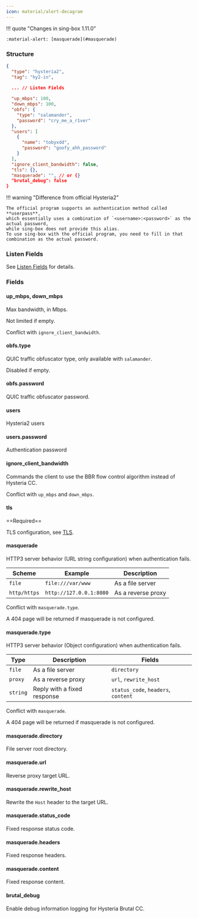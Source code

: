 ```yaml
---
icon: material/alert-decagram
---
```


!!! quote "Changes in sing-box 1.11.0"

    :material-alert: [masquerade](#masquerade)

### Structure

```json
{
  "type": "hysteria2",
  "tag": "hy2-in",
  
  ... // Listen Fields

  "up_mbps": 100,
  "down_mbps": 100,
  "obfs": {
    "type": "salamander",
    "password": "cry_me_a_r1ver"
  },
  "users": [
    {
      "name": "tobyxdd",
      "password": "goofy_ahh_password"
    }
  ],
  "ignore_client_bandwidth": false,
  "tls": {},
  "masquerade": "", // or {}
  "brutal_debug": false
}
```

!!! warning "Difference from official Hysteria2"

    The official program supports an authentication method called **userpass**,
    which essentially uses a combination of `<username>:<password>` as the actual password,
    while sing-box does not provide this alias.
    To use sing-box with the official program, you need to fill in that combination as the actual password.

### Listen Fields

See [Listen Fields](/configuration/shared/listen/) for details.

### Fields

#### up_mbps, down_mbps

Max bandwidth, in Mbps.

Not limited if empty.

Conflict with `ignore_client_bandwidth`.

#### obfs.type

QUIC traffic obfuscator type, only available with `salamander`.

Disabled if empty.

#### obfs.password

QUIC traffic obfuscator password.

#### users

Hysteria2 users

#### users.password

Authentication password

#### ignore_client_bandwidth

Commands the client to use the BBR flow control algorithm instead of Hysteria CC.

Conflict with `up_mbps` and `down_mbps`.

#### tls

==Required==

TLS configuration, see [TLS](/configuration/shared/tls/#inbound).

#### masquerade

HTTP3 server behavior (URL string configuration) when authentication fails.

| Scheme       | Example                 | Description        |
|--------------|-------------------------|--------------------|
| `file`       | `file:///var/www`       | As a file server   |
| `http/https` | `http://127.0.0.1:8080` | As a reverse proxy |

Conflict with `masquerade.type`.

A 404 page will be returned if masquerade is not configured.

#### masquerade.type

HTTP3 server behavior (Object configuration) when authentication fails.

| Type     | Description                 | Fields                              |
|----------|-----------------------------|-------------------------------------|
| `file`   | As a file server            | `directory`                         |
| `proxy`  | As a reverse proxy          | `url`, `rewrite_host`               |
| `string` | Reply with a fixed response | `status_code`, `headers`, `content` |

Conflict with `masquerade`.

A 404 page will be returned if masquerade is not configured.

#### masquerade.directory

File server root directory.

#### masquerade.url

Reverse proxy target URL.

#### masquerade.rewrite_host

Rewrite the `Host` header to the target URL.

#### masquerade.status_code

Fixed response status code.

#### masquerade.headers

Fixed response headers.

#### masquerade.content

Fixed response content.

#### brutal_debug

Enable debug information logging for Hysteria Brutal CC.
